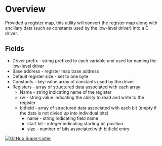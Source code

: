 # Overview

Provided a register map, this utility will convert the register map along with ancillary data (such as constants used by the low-level driver) into 
a C driver.

## Fields

* Driver prefix - string prefixed to each variable and used for naming the low-level driver
* Base address - register map base address
* Default register size - set to one byte
* Constants - key-value array of constants used by the driver
* Registers - array of structured data associated with each array
  * Name - string indicating name of the register
  * rw - string value indicating the ability to read and write to the register
  * bitfield - array of structured data associated with each bit (empty if the data is not divied up into individual bits)
    * name - string indicating field name
    * start bit - integer indicating starting bit position
    * size - number of bits associated with bitfield entry

[![GitHub Super-Linter](https://github.com/lo-co/firmware-driver-utility/workflows/Lint%20Code%20Base/badge.svg)](https://github.com/marketplace/actions/super-linter)

